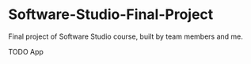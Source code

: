 # Software-Studio-Final-Project
Final project of Software Studio course, built by team members and me.

TODO App
